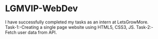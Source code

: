 # LGMVIP-WebDev
I have successfully completed my tasks as an intern at LetsGrowMore. 
Task-1:-Creating a single page website using HTML5, CSS3, JS.
Task-2:-Fetch user data from API.
